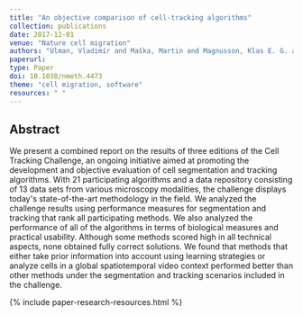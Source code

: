 ```yaml
---
title: "An objective comparison of cell-tracking algorithms"
collection: publications
date: 2017-12-01
venue: "Nature cell migration"
authors: "Ulman, Vladimír and Maška, Martin and Magnusson, Klas E. G. and Ronneberger, Olaf and Haubold, Carsten and Harder, Nathalie and Matula, Pavel and Matula, Petr and Svoboda, David and Radojevic, Miroslav and Smal, Ihor and Rohr, Karl and Jaldén, Joakim and Blau, Helen M. and Dzyubachyk, Oleh and Lelieveldt, Boudewijn and Xiao, Pengdong and Li, Yuexiang and Cho, Siu-Yeung and Dufour, Alexandre C. and Olivo-Marin, Jean-Christophe and Reyes-Aldasoro, Constantino C. and Solis-Lemus, Jose A. and Bensch, Robert and Brox, Thomas and Stegmaier, Johannes and Mikut, Ralf and Wolf, Steffen and Hamprecht, Fred A. and Esteves, Tiago and Quelhas, Pedro and Demirel, Ömer and Malmström, Lars and Jug, Florian and Tomancak, Pavel and Meijering, Erik and Muñoz-Barrutia, Arrate and Kozubek, Michal and Ortiz-de-Solorzano, Carlos"
paperurl:
type: Paper
doi: 10.1038/nmeth.4473
theme: "cell migration, software"
resources: " "
---
```


<h2> Abstract </h2>

We present a combined report on the results of three editions of the Cell Tracking Challenge, an ongoing initiative aimed at promoting the development and objective evaluation of cell segmentation and tracking algorithms. With 21 participating algorithms and a data repository consisting of 13 data sets from various microscopy modalities, the challenge displays today's state-of-the-art methodology in the field. We analyzed the challenge results using performance measures for segmentation and tracking that rank all participating methods. We also analyzed the performance of all of the algorithms in terms of biological measures and practical usability. Although some methods scored high in all technical aspects, none obtained fully correct solutions. We found that methods that either take prior information into account using learning strategies or analyze cells in a global spatiotemporal video context performed better than other methods under the segmentation and tracking scenarios included in the challenge.

{% include paper-research-resources.html %}
